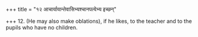 +++
title = "१२ आचार्यायान्तेवासिभ्यश्चानपत्येभ्य इच्छन्"

+++
12. (He may also make oblations), if he likes, to the teacher and to the pupils who have no children.
